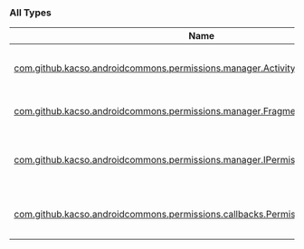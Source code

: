 

### All Types

| Name | Summary |
|---|---|
| [com.github.kacso.androidcommons.permissions.manager.ActivityPermissionManager](../com.github.kacso.androidcommons.permissions.manager/-activity-permission-manager/index.md) | [IPermissionManager](../com.github.kacso.androidcommons.permissions.manager/-i-permission-manager/index.md) implementation used on [FragmentActivity](#) |
| [com.github.kacso.androidcommons.permissions.manager.FragmentPermissionManager](../com.github.kacso.androidcommons.permissions.manager/-fragment-permission-manager/index.md) | [IPermissionManager](../com.github.kacso.androidcommons.permissions.manager/-i-permission-manager/index.md) implementation used on [Fragment](#) |
| [com.github.kacso.androidcommons.permissions.manager.IPermissionManager](../com.github.kacso.androidcommons.permissions.manager/-i-permission-manager/index.md) | Interface which defines basic functionality for managing user permissions |
| [com.github.kacso.androidcommons.permissions.callbacks.PermissionCallback](../com.github.kacso.androidcommons.permissions.callbacks/-permission-callback/index.md) | Callback on which permission check results will be returned |
